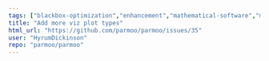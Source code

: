 ```yaml
---
tags: ["blackbox-optimization","enhancement","mathematical-software","multicriteria-optimization","multiobjective","multiobjective-optimization","numerical-optimization","python3","response-surface-methodology","simulation-based-optimization","simulation-optimization","surrogate-based-optimization","viz"]
title: "Add more viz plot types"
html_url: "https://github.com/parmoo/parmoo/issues/35"
user: "HyrumDickinson"
repo: "parmoo/parmoo"
---
```


